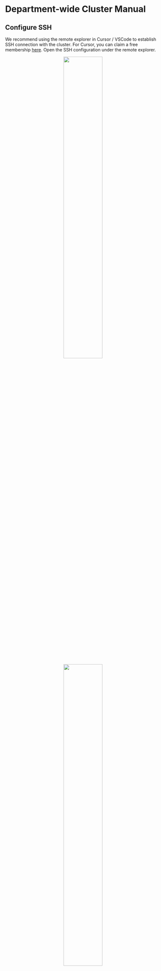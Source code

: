 # Department-wide Cluster Manual

## Configure SSH

We recommend using the remote explorer in Cursor / VSCode to establish SSH connection with the cluster. For Cursor, you can claim a free membership [here](https://www.cursor.com/pricing). Open the SSH configuration under the remote explorer.

<p align="center">
<img src="images/remote_explorer.png" width=50%
class="center">
</p>
<p align="center">
<img src="images/ssh_config.png" width=50%
class="center">
</p>
Copy and paste the following into the SSH configuration. Replace `$NetID` with the username for the account (everything before @). For example, if the account is yy8435@princeton.edu, then the NetID should be `yy8435`.  

```
Host neuronic
    HostName neuronic.cs.princeton.edu
    User $NetID
    ControlMaster auto
    ControlPersist yes
    ControlPath ~/.ssh/sockets/%p-%h-%r
```


## Connect to the Cluster

Open the Command Palette in VSCode with `Ctrl+Shift+P` (or `Command+Shift+P` in Mac). Type `>Remote-SSH:Connect to Host` and press Enter. Then type `neuronic` in the Command Palette and press Enter.   

<p align="center">
<img src="images/command_palette.png" width=50%
class="center">
</p>
<p align="center">
<img src="images/neuronic_host.png" width=50%
class="center">
</p>

It will ask you to type in the password for the account. 
<p align="center">
<img src="images/enter_password.png" width=50%
class="center">
</p>

Then complete the two-factor authentication step.
<p align="center">
<img src="images/two_factor.png" width=50%
class="center">
</p>

Check the output of SSH connection to select which two-factor login method. Here 1 is for Duo Push, 2 is for Phone Call, and 3 is for SMS Passcode.
<p align="center">
<img src="images/two_factor_output.png" width=50%
class="center">
</p>

Finally click the Open Folder button.

<p align="center">
<img src="images/open_folder.png" width=50%
class="center">
</p>
It will automatically set the path to the home directory, which should be /u/$NetID.
<p align="center">
<img src="images/neuronic_path.png" width=50%
class="center">
</p>

## Storage Space

There are three types of storage space on the cluster:

- Home space (`/u/$NetID` or `~`): 
  This is the home directory for each user. Since there is only a limit of 16GB, it should be used to store code only.
- Project space (`/n/fs/vision-mix/$NetID`): 
  This is the shared project directory for each user in our lab. It has a total limit of 11TB across all users. You can use it to store your conda environment, model checkpoints, and other large files. Please be considerate with your usage, as this space is shared by everyone. Each user’s directory needs to be created manually. To request a new one, please contact David Yin by [email](yida.yin@princeton.edu) or [messenger](https://www.facebook.com/yida.yin.5?mibextid=wwXIfr&mibextid=wwXIfr) for help.
- Scratch space (`/scratch/$NetID`): 
  This is the shared scratch directory on each node (i.e., not accessible from other nodes). It has a limit of 3.5TB across all users. You can use it to store any temporary files, such as pip install cache and huggingface cache. Note that this space is not backed up and rountinely purged, so you should not store any important files here.


## Submit your First Slurm Job

Below we show a simple example of submitting a slurm job to train a neural network on the MNIST dataset using PyTorch Distributed Data Parallel (DDP).
We first clone this repo and create a conda environment called `torch-env` to install relevant packages.

```bash
git clone https://github.com/davidyyd/Princeton-cluster.git
module purge
module load anaconda3/2024.02
source ~/.bashrc
conda create -n torch-env python=3.12
conda activate torch-env
pip install torch torchvision --index-url https://download.pytorch.org/whl/cu118
```


Download the MNIST dataset. 

```bash
python download_data.py
```

Finally use `sbatch` command to submit the job:
```bash
sbatch job_department.slurm
```

You can check the log file ``slurm-xxxxx.out`` under the root where you run the command. The model should achieve 98% accuracy on the test set in two epochs.

For more details on the above slurm script, check out [here](https://github.com/PrincetonUniversity/multi_gpu_training/tree/main/02_pytorch_ddp)


## Request Interactive Session

Interactive sessions are useful for testing scripts. To start an interactive session on a GPU node, use:

```bash
salloc --nodes=1 --ntasks=1 --time=60:00 --cpus-per-task=8 --mem=32G --gres=gpu:4
```

Once the session is granted, you will be logged into a compute node with GPU access. You can now run a Python script directly without `sbatch` command:
```bash
module purge
module load anaconda3/2024.02
conda activate torch-env
python -m torch.distributed.run --nproc_per_node=4 mnist_classify_ddp.py --epochs 2
``` 

To exit the interactive session, simply type:

```bash
exit
```

Note you can also use the login node to do small-scale testing. Since this is a shared space for all users, any work consuming too many CPU / GPU resources will be killed automatically.

## Cluster Commands

Here we list some common commands for managing your job submissions and account usage.

### Check status of jobs

`squeue` is used to check the status of all your submitted jobs. You can check the status of your own jobs by:
```bash
squeue -u $NetID
```

It will print out the status of all your submitted jobs, including the job ID, partition, name, user, status, time, number of nodes, and node list:
```bash
  JOBID PARTITION           NAME     USER ST       TIME  NODES NODELIST(REASON)
2251339       all classification   yy8435  R 1-04:11:33      4 (Priority)
2251237       all           gpt2   yy8435  R 1-04:11:33      2 neu[329-330]
```

It is also possible to check the status of all jobs in the cluster by removing the `-u $NetID` option:
```bash
squeue
```

### Cancel a job
`scancel` is used to cancel a job by the job ID. You can cancel a job by its ID:
```bash
scancel $job_id
```
It can also be used to cancel all your jobs at once without specifying the user:
```bash
scancel -u $NetID
```

### Check current GPU status in the cluster

`gpudash` is a tool to check the GPU status across all nodes. 
```bash
gpudash
```
It will print out the gpu utilization for each gpu in the cluster during the last hour:
```bash
                                    NEURONIC-GPU UTILIZATION (Mon Jul 28)

            3:10 AM       3:20 AM       3:30 AM       3:40 AM       3:50 AM       4:00 AM       4:10 AM
neu301 0   yy8435:100    yy8435:99     yy8435:100    yy8435:100    yy8435:98     yy8435:100    yy8435:100
       1   yy8435:100    yy8435:100    yy8435:100    yy8435:100    yy8435:100    yy8435:99     yy8435:100
       2   yy8435:100    yy8435:100    yy8435:100    yy8435:100    yy8435:98     yy8435:100    yy8435:100
       3   yy8435:100    yy8435:100    yy8435:100    yy8435:100    yy8435:100    yy8435:100    yy8435:100
       4   yy8435:100    yy8435:100    yy8435:100    yy8435:100    yy8435:100    yy8435:100    yy8435:100
       5   yy8435:100    yy8435:100    yy8435:100    yy8435:100    yy8435:99     yy8435:100    yy8435:100
       6   yy8435:99     yy8435:100    yy8435:100    yy8435:100    yy8435:100    yy8435:100    yy8435:100
       7   yy8435:99     yy8435:100    yy8435:100    yy8435:100    yy8435:99     yy8435:100    yy8435:100
...
neu332 0   yy8435:100    yy8435:99     yy8435:100    yy8435:100    yy8435:98     yy8435:100    yy8435:100
       1   yy8435:100    yy8435:100    yy8435:100    yy8435:100    yy8435:100    yy8435:99     yy8435:100
       2   yy8435:100    yy8435:100    yy8435:100    yy8435:100    yy8435:98     yy8435:100    yy8435:100
       3   yy8435:100    yy8435:100    yy8435:100    yy8435:100    yy8435:100    yy8435:100    yy8435:100
       4   yy8435:100    yy8435:100    yy8435:100    yy8435:100    yy8435:100    yy8435:100    yy8435:100
       5   yy8435:100    yy8435:100    yy8435:100    yy8435:100    yy8435:99     yy8435:100    yy8435:100
       6   yy8435:99     yy8435:100    yy8435:100    yy8435:100    yy8435:100    yy8435:100    yy8435:100
       7   yy8435:99     yy8435:100    yy8435:100    yy8435:100    yy8435:99     yy8435:100    yy8435:100
            3:10 AM       3:20 AM       3:30 AM       3:40 AM       3:50 AM       4:00 AM       4:10 AM
```

### Check CPU and GPU hours

`sreport` is used to check the CPU and GPU hours of your account. You need to specify the start and end date (in the format YYYY-MM-DD) for the report.
```bash
sreport -t Hours -T CPU,gres/gpu cluster AccountUtilizationByUser Users=$NetID Start=$start_date End=$end_date
```
It will print out the report as follows:
```bash
Usage reported in TRES Hours
--------------------------------------------------------------------------------
  Cluster         Account     Login     Proper Name      TRES Name     Used
--------- --------------- --------- --------------- -------------- --------
 neuronic            seas    yy8435        Yida Yin            cpu     8722
 neuronic            seas    yy8435        Yida Yin       gres/gpu     1034
```

### Check priority of your account

`sshare` is used to check the priority of your account.
```bash
sshare -u $NetID
```
It will print out something like this:
```bash
Account                    User  RawShares  NormShares    RawUsage  EffectvUsage  FairShare
-------------------- ---------- ---------- ----------- ----------- ------------- ----------
root                                          0.000000 6744067132527      1.000000
 seas                                    1    0.500000 6744067132527      1.000000
  seas                   yy8435          1    0.004762 37444021933      0.005552   0.109005
```

Only the last row is relevant. `NormShares` reflects your account’s allocated share of priority, equally divided among all users. `RawUsage` and `EffectiveUsage` represent your account's actual resource usage, decayed over time with a 14-day half-life. These values are less informative than those provided by `sreport`. `FairShare` indicates your current scheduling priority. It starts at 1.0 for new accounts and decreases as you consume more resources over time. It directly impacts how your jobs are prioritized in the queue.

### Other helpful commands (still under development)

We also create additional helpful commands for managing your jobs and files under ```/n/fs/vision-mix/helpful_commands```.


To see the current status of all the nodes in the cluster, you can use the following command:

```bash
bash check_all_nodes.sh
```

It will print out the number of free CPUs, CPU memory usage, and the number of free GPUs for each of 32 nodes in neuronic. You can use this command to determine best resources for your jobs.

```bash
neu301     FreeCPUs= 40/104   FreeMem=375.0GiB/503.0GiB   FreeGPUs=1/8
...
neu332     FreeCPUs=  4/104   FreeCPUMem= 23.0GiB/503.0GiB   FreeGPUs=4/8
```